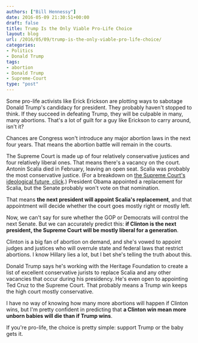 ```yaml
---
authors: ["Bill Hennessy"]
date: 2016-05-09 21:30:51+00:00
draft: false
title: Trump Is the Only Viable Pro-Life Choice
layout: blog
url: /2016/05/09/trump-is-the-only-viable-pro-life-choice/
categories:
- Politics
- Donald Trump
tags:
- abortion
- Donald Trump
- Supreme-Court
type: "post"
---
```


Some pro-life activists like Erick Erickson are plotting ways to sabotage Donald Trump's candidacy for president. They probably haven't stopped to think. If they succeed in defeating Trump, they will be culpable in many, many abortions. That's a lot of guilt for a guy like Erickson to carry around, isn't it?

Chances are Congress won't introduce any major abortion laws in the next four years. That means the abortion battle will remain in the courts.

The Supreme Court is made up of four relatively conservative justices and four relatively liberal ones. That means there's a vacancy on the court. Antonin Scalia died in February, leaving an open seat. Scalia was probably the most conservative justice. (For a breakdown on [the Supreme Court's ideological future, click](https://hennessysview.com/2016/04/02/strategist-looks-supreme-court-nomination/).) President Obama appointed a replacement for Scalia, but the Senate probably won't vote on that nomination.

That means **the next president will appoint Scalia's replacement**, and that appointment will decide whether the court goes mostly right or mostly left.

Now, we can't say for sure whether the GOP or Democrats will control the next Senate. But we can accurately predict this: **if Clinton is the next president, the Supreme Court will be mostly liberal for a generation**.

Clinton is a big fan of abortion on demand, and she's vowed to appoint judges and justices who will overrule state and federal laws that restrict abortions. I know Hillary lies a lot, but I bet she's telling the truth about this.

Donald Trump says he's working with the Heritage Foundation to create a list of excellent conservative jurists to replace Scalia and any other vacancies that occur during his presidency. He's even open to appointing Ted Cruz to the Supreme Court. That probably means a Trump win keeps the high court mostly conservative.

I have no way of knowing how many more abortions will happen if Clinton wins, but I'm pretty confident in predicting that **a Clinton win mean more unborn babies will die than if Trump wins**.

If you're pro-life, the choice is pretty simple: support Trump or the baby gets it.
